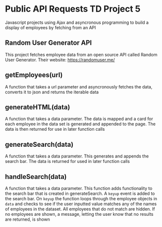 # Public API Requests TD Project 5
 Javascript projects using Ajax and asyncronous programming to build a display of employees by fetching from an API

## Random User Generator API
This project fetches employee data from an open source API called Random User Generator. Their website: https://randomuser.me/

## getEmployees(url)
A function that takes a url parameter and asyncronously fetches the data, converts it to json and returns the iterable data

## generateHTML(data)
A function that takes a data parameter. The data is mapped and a card for each employee in the data set is generated and appended to the page. The data is then returned for use in later function calls

## generateSearch(data)
A function that takes a data parameter. This generates and appends the search bar. The data is returned for used in later function calls

## handleSearch(data)
A function that takes a data parameter. This function adds functionality to the search bar that is created in generateSearch. A `keyup` event is added to the search bar. On `keyup` the function loops through the employee objects in   `data` and checks to see if the user inputted value matches any of the names of employees in the dataset. All employees that do not match are hidden. If no employees are shown, a message, letting the user know that no results are returned, is shown

